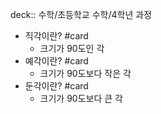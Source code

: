 deck:: 수학/초등학교 수학/4학년 과정

- 직각이란? #card
	- 크기가 90도인 각
- 예각이란? #card
	- 크기가 90도보다 작은 각
- 둔각이란? #card
	- 크기가 90도보다 큰 각